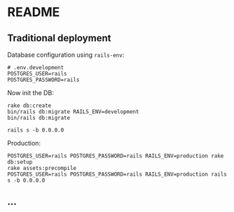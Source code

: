 # README

## Traditional deployment

Database configuration using `rails-env`:

    # .env.development
    POSTGRES_USER=rails
    POSTGRES_PASSWORD=rails

Now init the DB:

    rake db:create
    bin/rails db:migrate RAILS_ENV=development
    bin/rails db:migrate

    rails s -b 0.0.0.0


Production:

    POSTGRES_USER=rails POSTGRES_PASSWORD=rails RAILS_ENV=production rake db:setup
    rake assets:precompile
    POSTGRES_USER=rails POSTGRES_PASSWORD=rails RAILS_ENV=production rails s -b 0.0.0.0

## ...